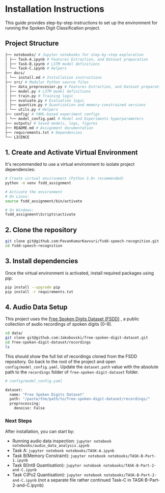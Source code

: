 # Installation Instructions

This guide provides step-by-step instructions to set up the environment for running the Spoken Digit Classification project.


## Project Structure

```bash
├── notebooks/ # Jupyter notebooks for step-by-step exploration
│ ├── Task-A.ipynb # Features Extraction, and Dataset preparation
│ ├── Task-B.ipynb # LSTM model definitions
│ └── Task-C.ipynb # Helpers
├── docs/ 
│ └── install.md # Installation instructions
├── src/ # Modular Python source files
│ ├── data_preprocessor.py # Features Extraction, and Dataset preparation
│ ├── model.py # LSTM model definitions
│ ├── train.py # Training logic
│ ├── evaluate.py # Evaluation logic
│ ├── quantize.py # Quantization and memory-constrained versions
│ └── utils.py # Helpers
├── config/ # YAML-based experiment configs
│ └── model_config.yaml # Model and Experiments hyperparameters
├── outputs/ # Saved models, logs, figures
├── README.md # Assignment documentation
├── requirements.txt # Dependencies
└── LICENCE 
```

## 1. Create and Activate Virtual Environment

It's recommended to use a virtual environment to isolate project dependencies:

```bash
# Create virtual environment (Python 3.8+ recommended)
python -m venv fsdd_assignment

# Activate the environment
# On Linux:
source fsdd_assignment/bin/activate

# On Windows:
fsdd_assignment\Scripts\activate
```

## 2. Clone the repository

```bash
git clone git@github.com:PavanKumarKavvuri/fsdd-speech-recognition.git
cd fsdd-speech-recognition
```

## 3. Install dependencies
Once the virtual environment is activated, install required packages using pip:

```bash
pip install --upgrade pip
pip install -r requirements.txt
```

## 4. Audio Data Setup
This project uses the [Free Spoken Digits Dataset (FSDD)](https://github.com/Jakobovski/free-spoken-digit-dataset) , a public collection of audio recordings of spoken digits (0–9).
```bash
cd data/
git clone git@github.com:Jakobovski/free-spoken-digit-dataset.git
cd free-spoken-digit-dataset/recordings
ls
```

This should show the full list of recordings cloned from the FSDD repository. Go back to the root of the project and open `config/model_config.yaml`. Update the `dataset.path` value with the absolute path to the `recordings` folder of `free-spoken-digit-dataset` folder.

```bash
# config/model_config.yaml

dataset:
  name: "Free Spoken Digits Dataset"
  path: "/paste/the/path/to/free-spoken-digit-dataset/recordings/"  
  preprocessing:
    denoise: False

```

### Next Steps

After installation, you can start by:
- Running audio data inspection: `jupyter notebook notebooks/audio_data_analysis.ipynb`
- Task A: `jupyter notebook notebooks/TASK-A.ipynb`
- Task B(Memory Constraint): `jupyter notebook notebooks/TASK-B-Part-1.ipynb`
- Task B(Int8 Quantisation): `jupyter notebook notebooks/TASK-B-Part-2-and-C.ipynb`
- Task C(Po2 Quantisation): `jupyter notebook notebooks/TASK-B-Part-2-and-C.ipynb` (not a separate file rather continued Task-C in TASK-B-Part-2-and-C.ipynb)



